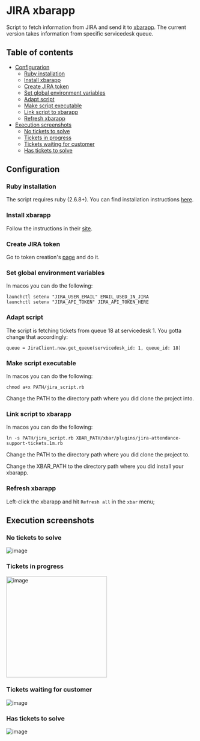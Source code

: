 # JIRA xbarapp

Script to fetch information from JIRA and send it to [xbarapp](https://xbarapp.com/).
The current version takes information from specific servicedesk queue.


## Table of contents

* [Configurarion](#configuration)
  - [Ruby installation](#ruby-installation)
  - [Install xbarapp](#install-xbarapp)
  - [Create JIRA token](#create-jira-token)
  - [Set global environment variables](#set-global-environment-variables)
  - [Adapt script](#adapt-script)
  - [Make script executable](#make-script-executable)
  - [Link script to xbarapp](#link-script-to-xbarapp)
  - [Refresh xbarapp](#refresh-xbarapp)
* [Execution screenshots](#execution-screenshots)
  - [No tickets to solve](#no-tickets-to-solve)
  - [Tickets in progress](#tickets-in-progress)
  - [Tickets waiting for customer](#tickets-waiting-for-customer)
  - [Has tickets to solve](#has-tickets-to-solve)


## Configuration
### Ruby installation
The script requires ruby (2.6.8+). You can find installation instructions [here](https://www.ruby-lang.org/en/documentation/installation/).
### Install xbarapp
Follow the instructions in their [site](https://xbarapp.com/).

### Create JIRA token
Go to token creation's [page](https://id.atlassian.com/manage-profile/security/api-tokens) and do it.

### Set global environment variables
In macos you can do the following:

    launchctl setenv "JIRA_USER_EMAIL" EMAIL_USED_IN_JIRA
    launchctl setenv "JIRA_API_TOKEN" JIRA_API_TOKEN_HERE

### Adapt script
The script is fetching tickets from queue 18 at servicedesk 1.
You gotta change that accordingly:

    queue = JiraClient.new.get_queue(servicedesk_id: 1, queue_id: 18)

### Make script executable
In macos you can do the following:

    chmod a+x PATH/jira_script.rb

Change the PATH to the directory path where you did clone the project into.

### Link script to xbarapp
In macos you can do the following:

    ln -s PATH/jira_script.rb XBAR_PATH/xbar/plugins/jira-attendance-support-tickets.1m.rb

Change the PATH to the directory path where you did clone the project to.

Change the XBAR_PATH to the directory path where you did install your xbarapp.

### Refresh xbarapp
Left-click the xbarapp and hit `Refresh all` in the `xbar` menu;

## Execution screenshots
### No tickets to solve
![image](https://user-images.githubusercontent.com/1873442/160581965-61bdd4e0-3ae4-4c1b-a3d2-b2f54dbee6b0.png)

### Tickets in progress
<img width="268" alt="image" src="https://user-images.githubusercontent.com/1873442/160601268-69d60277-54c4-4d72-8826-42e2305643b5.png">


### Tickets waiting for customer
![image](https://user-images.githubusercontent.com/1873442/160582012-bf677637-b788-416e-b184-b588cf2426ea.png)

### Has tickets to solve
![image](https://user-images.githubusercontent.com/1873442/160582042-015c7bcc-07da-432d-be70-98b74cb52fb3.png)
